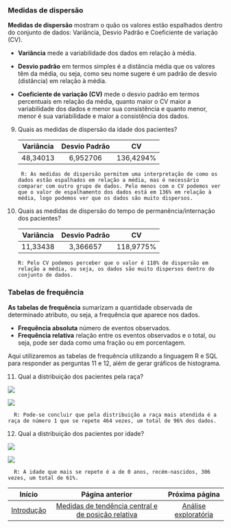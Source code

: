 ### Medidas de dispersão

**Medidas de dispersão** mostram o quão os valores estão espalhados dentro do conjunto de dados: Variância, Desvio Padrão e Coeficiente de variação (CV).

- **Variância** mede a variabilidade dos dados em relação à média.

- **Desvio padrão** em termos simples é a distância média que os valores têm da média, ou seja, como seu nome sugere é um padrão de desvio (distância) em relação à média.

- **Coeficiente de variação (CV)** mede o desvio padrão em termos percentuais em relação da média, quanto maior o CV maior a variabilidade dos dados e menor sua consistência e quanto menor, menor é sua variabilidade e maior a consistência dos dados.

  
9. Quais as medidas de dispersão da idade dos pacientes?
   
   | Variância | Desvio Padrão | CV        |
   |:---------:|:-------------:|:---------:|
   | 48,34013  | 6,952706      | 136,4294% |
   

        R: As medidas de dispersão permitem uma interpretação de como os dados estão espalhados em relação a média, mas é necessário comparar com outro grupo de dados. Pelo menos com o CV podemos ver que o valor de espalhamento dos dados está em 136% em relação à média, logo podemos ver que os dados são muito dispersos.

10. Quais as medidas de dispersão do tempo de permanência/internação dos pacientes?
    
    | Variância | Desvio Padrão | CV        |
    |:---------:|:-------------:|:---------:|
    | 11,33438  | 3,366657      | 118,9775% |
    

        R: Pelo CV podemos perceber que o valor é 118% de dispersão em relação a média, ou seja, os dados são muito dispersos dentro do conjunto de dados.

### Tabelas de frequência

**As tabelas de frequência** sumarizam a quantidade observada de determinado atributo, ou seja, a frequência que aparece nos dados.

- **Frequência absoluta** número de eventos observados.
- **Frequência relativa** relação entre os eventos observados e o total, ou seja, pode ser dada como uma fração ou em porcentagem.

Aqui utilizaremos as tabelas de frequência utilizando a linguagem R e SQL para responder as perguntas 11 e 12, além de gerar gráficos de histograma.

11. Qual a distribuição dos pacientes pela raça?

![](https://github.com/NandesLima/analise-de-dados-com-r-e-sql/blob/main/imagens/frequencia-raca.jpg)

![](https://github.com/NandesLima/analise-de-dados-com-r-e-sql/blob/main/imagens/distribuicao-raca-paciente.png)
    
      R: Pode-se concluir que pela distribuição a raça mais atendida é a raça de número 1 que se repete 464 vezes, um total de 96% dos dados.

12. Qual a distribuição dos pacientes por idade?

![](https://github.com/NandesLima/analise-de-dados-com-r-e-sql/blob/main/imagens/frequencia-idade.jpg)

![](https://github.com/NandesLima/analise-de-dados-com-r-e-sql/blob/main/imagens/distribuicao-idade-paciente.png)
    
      R: A idade que mais se repete é a de 0 anos, recém-nascidos, 306 vezes, um total de 61%.

|Início | Página anterior | Próxima página |
|:----------------------------------------------------------------------------------------------------:|:------------------------------------------------------------------------------------------------:|:------------------------------------------------------------------------------------------------:|
| [Introdução](https://github.com/NandesLima/analise-de-dados-com-r-e-sql) | [Medidas de tendência central e de posição relativa](https://github.com/NandesLima/analise-de-dados-com-r-e-sql/blob/main/paginas/README.md) | [Análise exploratória](https://github.com/NandesLima/analise-de-dados-com-r-e-sql/blob/main/paginas/paginas/paginas/README.md)
